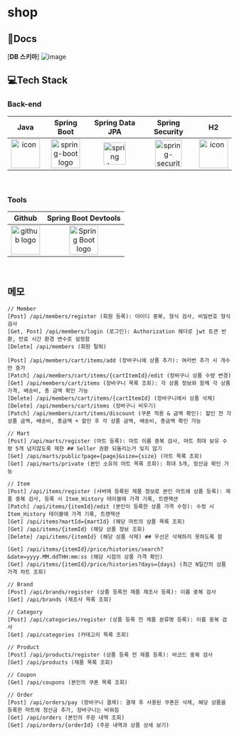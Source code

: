 # shop
## 📃Docs

[**DB 스키마**]
![image](https://github.com/lsh4711/shop/assets/120231876/02d7d89a-f882-4392-a204-fa178b9ef1d9)


## 💻Tech Stack
### Back-end
|   Java   |   Spring Boot   |   Spring Data JPA   |   Spring Security   |   H2   |
| :----------------------------------------------------------: | :----------------------------------------------------------: | :----------------------------------------------------------: | :----------------------------------------------------------: | :----------------------------------------------------------: |
| <div style="display: flex; align-items: flex-start;"><img src="https://techstack-generator.vercel.app/java-icon.svg" alt="icon" width="65" height="65" /></div> |  <img alt="spring-boot logo" src="https://t1.daumcdn.net/cfile/tistory/27034D4F58E660F616" width="65" height="65" > |<img alt="spring logo" src="https://www.vectorlogo.zone/logos/springio/springio-icon.svg" height="50" width="50" > |  <img alt="spring-security logo" width="60px" src="https://camo.githubusercontent.com/923e99a57f8a456fdade5f65b35ada254be277612ddc991afb702d8dfd880d4f/68747470733a2f2f63646e2e73696d706c6569636f6e732e6f72672f737072696e677365637572697479" width="85" height=auto > | <div style="display: flex; align-items: flex-start;"><img src="https://github.com/lsh4711/shop/assets/120231876/9e5d84ca-e232-4973-8c79-e3abe3793ffd" alt="icon" width="65" height="65" /></div> |


</br>

### Tools
| Github | Spring Boot Devtools | 
| :--------: | :--------: |
| <img alt="github logo" src="https://techstack-generator.vercel.app/github-icon.svg" width="65" height="65"> | <img alt="Spring Boot logo" src="https://t1.daumcdn.net/cfile/tistory/27034D4F58E660F616" height="65" width="65"> |


</br>


## 메모
```
// Member
[Post] /api/members/register (회원 등록): 아이디 중복, 형식 검사, 비밀번호 형식 검사
[Get, Post] /api/members/login (로그인): Authorization 헤더로 jwt 토큰 반환, 만료 시간 환경 변수로 설정함
[Delete] /api/members (회원 탈퇴)

[Post] /api/members/cart/items/add (장바구니에 상품 추가): 여러번 추가 시 개수만 증가
[Patch] /api/members/cart/items/{cartItemId}/edit (장바구니 상품 수량 변경)
[Get] /api/members/cart/items (장바구니 목록 조회): 각 상품 정보와 함께 각 상품 가격, 배송비, 총 금액 확인 가능
[Delete] /api/members/cart/items/{cartItemId} (장바구니에서 상품 삭제)
[Delete] /api/members/cart/items (장바구니 비우기)
[Patch] /api/members/cart/items/discount (쿠폰 적용 & 금액 확인): 할인 전 각 상품 금액, 배송비, 총금액 + 할인 후 각 상품 금액, 배송비, 총금액 확인 가능

// Mart
[Post] /api/marts/register (마트 등록): 마트 이름 중복 검사, 마트 최대 보유 수량 5개 넘지않도록 제한 ## Seller 권환 되돌리는거 잊지 않기
[Get] /api/marts/public?page={page}&size={size} (마트 목록 조회)
[Get] /api/marts/private (본인 소유의 마트 목록 조회): 최대 5개, 정산금 확인 가능

// Item
[Post] /api/items/register (서버에 등록된 제품 정보로 본인 마트에 상품 등록): 제품 중복 검사, 등록 시 Item_History 테이블에 가격 기록, 트랜잭션
[Patch] /api/items/{itemId}/edit (본인이 등록한 상품 가격 수정): 수정 시 Item_History 테이블에 가격 기록, 트랜잭션
[Get] /api/items?martId={martId} (해당 마트의 상품 목록 조회)
[Get] /api/items/{itemId} (해당 상품 정보 조회)
[Delete] /api/items/{itemId} (해당 상품 삭제) ## 우선은 삭제하지 못하도록 함

[Get] /api/items/{itemId}/price/histories/search?&date=yyyy.MM.ddTHH:mm:ss (해당 시점의 상품 가격 확인)
[Get] /api/items/{itemId}/price/histories?days={days} (최근 N일간의 상품 가격 차트 조회)

// Brand
[Post] /api/brands/register (상품 등록전 제품 제조사 등록): 이름 중복 검사
[Get] /api/brands (제조사 목록 조회)

// Category
[Post] /api/categories/register (상품 등록 전 제품 분류명 등록): 이름 중복 검사
[Get] /api/categories (카테고리 목록 조회)

// Product
[Post] /api/products/register (상품 등록 전 제품 등록): 바코드 중복 검사
[Get] /api/products (제품 목록 조회)

// Coupon
[Get] /api/coupons (본인의 쿠폰 목록 조회)

// Order
[Post] /api/orders/pay (장바구니 결제): 결제 후 사용된 쿠폰은 삭제, 해당 상품을 등록한 마트에 정산금 추가, 장바구니는 비워짐
[Get] /api/orders (본인의 주문 내역 조회)
[Get] /api/orders/{orderId} (주문 내역과 상품 상세 보기)
```
